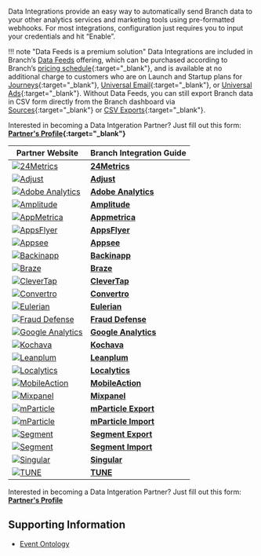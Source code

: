 Data Integrations provide an easy way to automatically send Branch data to your other analytics services and marketing tools using pre-formatted webhooks. For most integrations, configuration just requires you to input your credentials and hit “Enable”.

!!! note "Data Feeds is a premium solution"
    Data Integrations are included in Branch’s [Data Feeds](/pages/exports/data-feeds/) offering, which can be purchased according to Branch’s [pricing schedule](https://branch.io/pricing/){:target="\_blank"}, and is available at no additional charge to customers who are on Launch and Startup plans for [Journeys](https://branch.io/journeys/){:target="\_blank"}, [Universal Email](https://branch.io/email/){:target="\_blank"}, or [Universal Ads](https://branch.io/attribution/){:target="\_blank"}. Without Data Feeds, you can still export Branch data in CSV form directly from the Branch dashboard via [Sources](https://dashboard.branch.io/sources){:target="\_blank"} or [CSV Exports](https://dashboard.branch.io/data-import-export/csv-exports){:target="\_blank"}.

Interested in becoming a Data Intgeration Partner? Just fill out this form: **[Partner's Profile](https://branch.app.link/tech-partner-signup){:target="\_blank"}**

**Partner Website** | **Branch Integration Guide**
--- | ---
<a href="https://24metrics.com/" target="_blank">![24Metrics](https://cdn.branch.io/branch-assets/ad-partner-manager/388787843096400122/24metrics_logo-1539310784419.png)</a>|**[24Metrics](/pages/integrations/24metrics-fraudshield.md)**
<a href="https://www.adjust.com/" target="_blank">![Adjust](https://dashboard.branch.io/static/images/partners/partner_8.png)</a>|**[Adjust](/pages/integrations/adjust.md)**
<a href="https://my.omniture.com" target="_blank">![Adobe Analytics](https://dashboard.branch.io/static/images/partners/partner_9.png)</a>|**[Adobe Analytics](/pages/integrations/adobe-analytics.md)**
<a href="https://amplitude.com" target="_blank">![Amplitude](https://dashboard.branch.io/static/images/partners/partner_5.png)</a>|**[Amplitude](/pages/integrations/amplitude.md)**
<a href="https://appmetrica.yandex.com/" target="_blank">![AppMetrica](https://dashboard.branch.io/static/images/partners/partner_11.svg)</a>|**[Appmetrica](/pages/integrations/appmetrica.md)**
<a href="https://www.appsflyer.com/" target="_blank">![AppsFlyer](https://dashboard.branch.io/static/images/partners/partner_10.svg)</a>|**[AppsFlyer](/pages/integrations/appsflyer.md)**
<a href="https://www.appsee.com/" target="_blank">![Appsee](https://cdn.branch.io/branch-assets/ad-partner-manager/386574786681131050/appsee-1545601680820.png)</a>|**[Appsee](/pages/integrations/appsee.md)**
<a href="https://www.backinapp.com" target="_blank">![Backinapp](https://cdn.branch.io/branch-assets/ad-partner-manager/388787843096400122/backinapp-1546469932312.png)</a>|**[Backinapp](/pages/integrations/backinapp.md)**
<a href="https://www.braze.com/" target="_blank">![Braze](https://www.braze.com/images/logos/logo-braze.svg)</a>|**[Braze](/pages/integrations/braze.md)**
<a href="https://clevertap.com/" target="_blank">![CleverTap](https://cdn.branch.io/branch-assets/ad-partner-manager/CT_black-logo-1499387856654.png)</a>|**[CleverTap](/pages/integrations/clevertap.md)**
<a href="https://www.convertro.com/" target="_blank">![Convertro](https://s3.amazonaws.com/platform_static_files/adnetwork_logos/convertro.png)</a>|**[Convertro](/pages/integrations/convertro.md)**
<a href="https://www.eulerian.com/en/" target="_blank">![Eulerian](https://cdn.branch.io/branch-assets/ad-partner-manager/388787843096400122/logo-black-1540344824992.png)</a>|**[Eulerian](/pages/integrations/eulerian.md)**
<a href="https://www.inmobi.com/" target="_blank">![Fraud Defense](https://cdn.branch.io/branch-assets/ad-partner-manager/388787843096400122/FD_horizontal_png-1545435249497.png)</a>|**[Fraud Defense](/pages/integrations/fraud-defense.md)**
<a href="https://analytics.google.com/" target="_blank">![Google Analytics](https://dashboard.branch.io/static/images/partners/partner_6.png)</a>|**[Google Analytics](/pages/integrations/google-analytics.md)**
<a href="https://www.kochava.com/" target="_blank">![Kochava](https://s3.amazonaws.com/platform_static_files/adnetwork_logos/kochava.png)</a>|**[Kochava](/pages/integrations/kochava.md)**
<a href="https://www.leanplum.com/" target="_blank">![Leanplum](https://leanplum-wordpress.storage.googleapis.com/leanplum-black.svg)</a>|**[Leanplum](/pages/integrations/leanplum.md)**
<a href="https://www.localytics.com/" target="_blank">![Localytics](https://dashboard.branch.io/static/images/partners/partner_4.png)</a>|**[Localytics](/pages/integrations/localytics.md)**
<a href="https://www.mobileaction.co/" target="_blank">![MobileAction](https://cdn.branch.io/branch-assets/ad-partner-manager//SearchAdsByMobileActionLogo-1550011543924.png)</a>|**[MobileAction](/pages/integrations/mobileaction.md)**
<a href="https://mixpanel.com/" target="_blank">![Mixpanel](https://cdn.branch.io/branch-assets/ad-partner-manager//mixpanel-1550716013249.png)</a>|**[Mixpanel](/pages/integrations/mixpanel.md)**
<a href="https://www.mparticle.com/" target="_blank">![mParticle](https://s3.amazonaws.com/platform_static_files/adnetwork_logos/mparticle.png)</a>|**[mParticle Export](/pages/integrations/mparticle.md)**
<a href="https://www.mparticle.com/" target="_blank">![mParticle](https://s3.amazonaws.com/platform_static_files/adnetwork_logos/mparticle.png)</a>|**[mParticle Import](/pages/integrations/mparticle-import.md)**
<a href="https://segment.com/" target="_blank">![Segment](https://static.segment.com/site-public/2.66.17-238-gf660935/files/segment-7714a6a4af.svg)</a>|**[Segment Export](/pages/integrations/segment.md)**
<a href="https://segment.com/" target="_blank">![Segment](https://static.segment.com/site-public/2.66.17-238-gf660935/files/segment-7714a6a4af.svg)</a>|**[Segment Import](/pages/integrations/segment-import.md)**
<a href="https://www.singular.net/" target="_blank">![Singular](https://dashboard.branch.io/static/images/partners/partner_12.png)</a>|**[Singular](/pages/integrations/singular.md)**
<a href="https://www.tune.com" target="_blank">![TUNE](https://dashboard.branch.io/static/images/partners/partner_1.png)</a>|**[TUNE](/pages/integrations/tune.md)**

Interested in becoming a Data Intgeration Partner? Just fill out this form: **[Partner's Profile](https://branch.app.link/ads-partner-signup)**

## Supporting Information
- [Event Ontology](/pages/exports/event_ontology_data_schema/)
